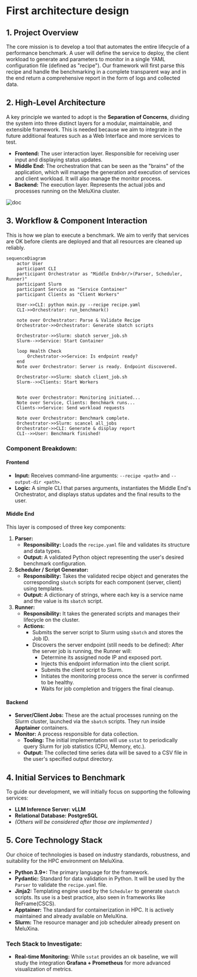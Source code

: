# First architecture design

## 1. Project Overview

The core mission is to develop a tool that automates the entire lifecycle of a performance benchmark. A user will define the service to deploy, the client workload to generate and parameters to monitor in a single YAML configuration file (defined as "recipe"). Our framework will first parse this recipe and handle the benchmarking in a complete transparent way and in the end return a comprehensive report in the form of logs and collected data.

## 2. High-Level Architecture

A key principle we wanted to adopt is the **Separation of Concerns**, dividing the system into three distinct layers for a modular, maintainable, and extensible framework. This is needed because we aim to integrate in the future additional features such as a Web Interface and more services to test.

*   **Frontend:** The user interaction layer. Responsible for receiving user input and displaying status updates.
*   **Middle End:** The orchestration that can be seen as the "brains" of the application, which will manage the generation and execution of services and client workload. It will also manage the monitor process.
*   **Backend:** The execution layer. Represents the actual jobs and processes running on the MeluXina cluster.


![doc](https://i.ibb.co/7LpqZrc/Plant-UMLDiagram.png)

## 3. Workflow & Component Interaction

This is how we plan to execute a benchmark. We aim to verify that services are OK before clients are deployed and that all resources are cleaned up reliably.

```mermaid
sequenceDiagram
    actor User
    participant CLI
    participant Orchestrator as "Middle End<br/>(Parser, Scheduler, Runner)"
    participant Slurm
    participant Service as "Service Container"
    participant Clients as "Client Workers"

    User->>CLI: python main.py --recipe recipe.yaml
    CLI->>Orchestrator: run_benchmark()
    
    note over Orchestrator: Parse & Validate Recipe
    Orchestrator->>Orchestrator: Generate sbatch scripts
    
    Orchestrator->>Slurm: sbatch server_job.sh
    Slurm-->>Service: Start Container
    
    loop Health Check
        Orchestrator->>Service: Is endpoint ready?
    end
    Note over Orchestrator: Server is ready. Endpoint discovered.

    Orchestrator->>Slurm: sbatch client_job.sh
    Slurm-->>Clients: Start Workers
    

    Note over Orchestrator: Monitoring initiated...
    Note over Service, Clients: Benchmark runs...
    Clients->>Service: Send workload requests
    
    Note over Orchestrator: Benchmark complete.
    Orchestrator->>Slurm: scancel all_jobs
    Orchestrator->>CLI: Generate & display report
    CLI-->>User: Benchmark finished!
```

### Component Breakdown:

#### **Frontend**
*   **Input:** Receives command-line arguments: `--recipe <path>` and `--output-dir <path>`.
*   **Logic:** A simple CLI that parses arguments, instantiates the Middle End's Orchestrator, and displays status updates and the final results to the user.

#### **Middle End**
This layer is composed of three key components:
1.  **Parser:**
    *   **Responsibility:** Loads the `recipe.yaml` file and validates its structure and data types.
    *   **Output:** A validated Python object representing the user's desired benchmark configuration.
2.  **Scheduler / Script Generator:**
    *   **Responsibility:** Takes the validated recipe object and generates the corresponding `sbatch` scripts for each component (server, client) using templates.
    *   **Output:** A dictionary of strings, where each key is a service name and the value is its  `sbatch` script.
3.  **Runner:**
    *   **Responsibility:** It takes the generated scripts and manages their lifecycle on the cluster.
    *   **Actions:**
        *   Submits the server script to Slurm using `sbatch` and stores the Job ID.
        *   Discovers the server endpoint (still needs to be defined): After the server job is running, the Runner will:
            *   Determine its assigned node IP and exposed port.
            *   Injects this endpoint information into the client script.
            *   Submits the client script to Slurm.
            *   Initiates the monitoring process once the server is confirmed to be healthy.
            *   Waits for job completion and triggers the final cleanup.

#### **Backend**
*   **Server/Client Jobs:** These are the actual processes running on the Slurm cluster, launched via the `sbatch` scripts. They run inside **Apptainer** containers.
*   **Monitor:** A  process responsible for data collection.
    *   **Tooling:** The initial implementation will use `sstat` to periodically query Slurm for job statistics (CPU, Memory, etc.).
    *   **Output:** The collected time series data will be saved to a CSV file in the user's specified output directory.

## 4. Initial Services to Benchmark

To guide our development, we will initially focus on supporting the following services:
*   **LLM Inference Server:** **vLLM**
*   **Relational Database:** **PostgreSQL**
*   *(Others will be considered after those are implemented )*

## 5. Core Technology Stack

Our choice of technologies is based on industry standards, robustness, and suitability for the HPC environment on MeluXina.

*   **Python 3.9+:** The primary language for the framework.
*   **Pydantic:** Standard for data validation in Python. It will be used by the `Parser` to validate the `recipe.yaml` file.
*   **Jinja2:** Templating engine used by the `Scheduler` to generate `sbatch` scripts. Its use is a best practice, also seen in frameworks like ReFrame(CSCS).
*   **Apptainer:** The standard for containerization in HPC. It is actively maintained and already available on MeluXina.
*   **Slurm:** The resource manager and job scheduler already present on MeluXina.

### Tech Stack to Investigate:
*   **Real-time Monitoring:** While `sstat` provides an ok baseline, we will study the integration **Grafana + Prometheus** for more advanced visualization of metrics.
